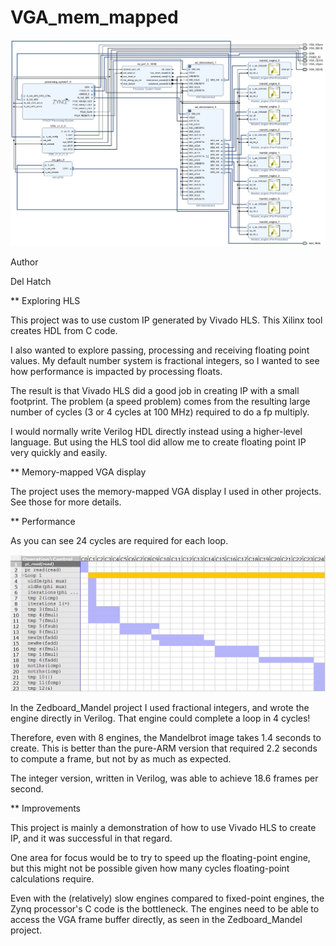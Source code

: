 # VGA_mem_mapped

![screenshot](https://github.com/delhatch/Mandel_HLS/blob/master/system_diagram_8_engines.JPG)

Author

Del Hatch

** Exploring HLS

This project was to use custom IP generated by Vivado HLS. This Xilinx tool creates HDL from C code.

I also wanted to explore passing, processing and receiving floating point values. My default number system is fractional integers, so I wanted to see how performance is impacted by processing floats.

The result is that Vivado HLS did a good job in creating IP with a small footprint. The problem (a speed problem) comes from the resulting large number of cycles (3 or 4 cycles at 100 MHz) required to do a fp multiply.

I would normally write Verilog HDL directly instead using a higher-level language. But using the HLS tool did allow me to create floating point IP very quickly and easily.

** Memory-mapped VGA display

The project uses the memory-mapped VGA display I used in other projects. See those for more details. 

** Performance

As you can see 24 cycles are required for each loop. 

![screenshot](https://github.com/delhatch/Mandel_HLS/blob/master/cycles.JPG)

In the Zedboard_Mandel project I used fractional integers, and wrote the engine directly in Verilog. That engine could complete a loop in 4 cycles!

Therefore, even with 8 engines, the Mandelbrot image takes 1.4 seconds to create. This is better than the pure-ARM version that required 2.2 seconds to compute a frame, but not by as much as expected.

The integer version, written in Verilog, was able to achieve 18.6 frames per second.

** Improvements

This project is mainly a demonstration of how to use Vivado HLS to create IP, and it was successful in that regard.

One area for focus would be to try to speed up the floating-point engine, but this might not be possible given how many cycles floating-point calculations require.

Even with the (relatively) slow engines compared to fixed-point engines, the Zynq processor's C code is the bottleneck. The engines need to be able to access the VGA frame buffer directly, as seen in the Zedboard_Mandel project.




